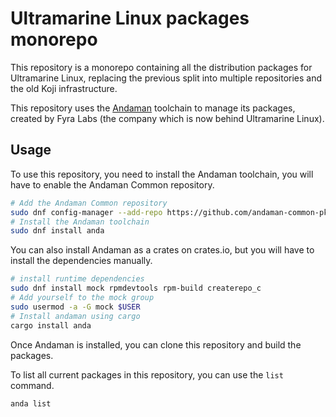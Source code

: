 # Ultramarine Linux packages monorepo

This repository is a monorepo containing all the distribution packages for Ultramarine Linux, replacing the previous split into multiple repositories and the old Koji infrastructure.

This repository uses the [Andaman](https://github.com/FyraLabs/anda) toolchain to manage its packages, created by Fyra Labs (the company which is now behind Ultramarine Linux).

## Usage

To use this repository, you need to install the Andaman toolchain, you will have to enable the Andaman Common repository.

```bash
# Add the Andaman Common repository
sudo dnf config-manager --add-repo https://github.com/andaman-common-pkgs/subatomic-repos/raw/main/andaman.repo
# Install the Andaman toolchain
sudo dnf install anda
```

You can also install Andaman as a crates on crates.io, but you will have to install the dependencies manually.

```bash
# install runtime dependencies
sudo dnf install mock rpmdevtools rpm-build createrepo_c
# Add yourself to the mock group
sudo usermod -a -G mock $USER
# Install andaman using cargo
cargo install anda
```

Once Andaman is installed, you can clone this repository and build the packages.

To list all current packages in this repository, you can use the `list` command.

```bash
anda list
```

